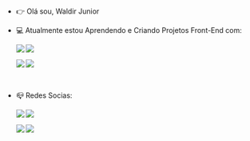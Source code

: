 - :point_right: Olá sou, Waldir Junior
   <br>
   
- :computer: Atualmente estou Aprendendo e Criando Projetos Front-End com:
  <br />
  
   <p>
     <img align="left" src="https://img.shields.io/badge/HTML5-E34F26?style=for-the-badge&logo=html5&logoColor=white" />
   </p>
 
   <p>
      <img src="https://img.shields.io/badge/CSS3-1572B6?style=for-the-badge&logo=css3&logoColor=white" />
   </p>
  
   <p>
     <img align="left" src="https://img.shields.io/badge/JavaScript-323330?style=for-the-badge&logo=javascript&logoColor=F7DF1E" />
   </p> 
  
   <p>
     <img align="left" src="https://img.shields.io/badge/React-20232A?style=for-the-badge&logo=react&logoColor=61DAFB" />
   </p>
    <br />
    
    <p align="jeft">
     <br />
 - :mailbox_closed: Redes Socias:
    </p>
   
      <p>
         <a href="https://www.instagram.com/junior_dev19?igsh=MXAyMTBuMnVpc3F1aA==">
             <img align="left" src="https://img.shields.io/badge/Instagram-E4405F?style=for-the-badge&logo=instagram&logoColor=white" />
         <a/>
      </p>
      <p>
         <a href="">
             <img src="https://img.shields.io/badge/Facebook-1877F2?style=for-the-badge&logo=facebook&logoColor=white" />
         <a/>
      </p>
      <p>
         <a href="">
             <img align="left" src= "https://img.shields.io/badge/LinkedIn-0077B5?style=for-the-badge&logo=linkedin&logoColor=white" />
         <a/>
      </p>
      <p>
         <a href="">
             <img align="left" src="https://img.shields.io/badge/Twitter-1DA1F2?style=for-the-badge&logo=twitter&logoColor=white" />
         <a/>
      </p>
      
  











